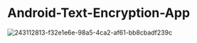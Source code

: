 # Android-Text-Encryption-App
![243112813-f32e1e6e-98a5-4ca2-af61-bb8cbadf239c](https://github.com/MdRiyaz366/Android-Text-Encryption-App/assets/113741382/e74c3680-530f-4aff-91d1-659ad0c2c1ee)
